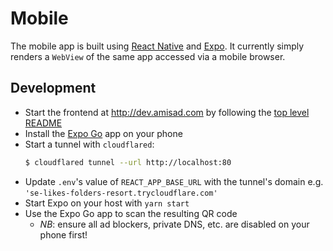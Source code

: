 # Mobile

The mobile app is built using [React Native](https://reactnative.dev/) and [Expo](https://expo.dev/). It currently simply renders a `WebView` of the same app accessed via a mobile browser.

## Development

- Start the frontend at <http://dev.amisad.com> by following the [top level README](../README.md)
- Install the [Expo Go](https://expo.dev/client) app on your phone
- Start a tunnel with `cloudflared`:
  ```sh
  $ cloudflared tunnel --url http://localhost:80
  ```
- Update `.env`'s value of `REACT_APP_BASE_URL` with the tunnel's domain e.g. `'se-likes-folders-resort.trycloudflare.com'`
- Start Expo on your host with `yarn start`
- Use the Expo Go app to scan the resulting QR code
  - _NB_: ensure all ad blockers, private DNS, etc. are disabled on your phone first!
